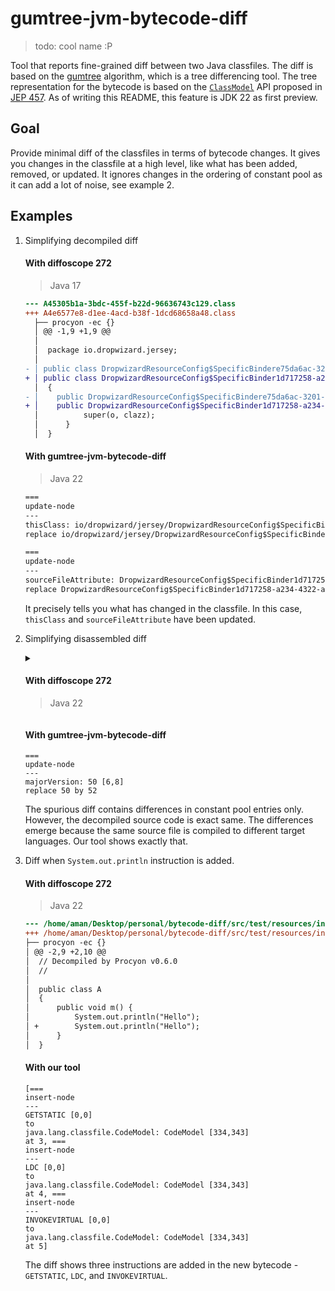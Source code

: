 # gumtree-jvm-bytecode-diff
> todo: cool name :P

Tool that reports fine-grained diff between two Java classfiles.
The diff is based on the [gumtree](https://github.com/GumTreeDiff/gumtree) 
algorithm, which is a tree differencing tool.
The tree representation for the bytecode is based on the [`ClassModel`](https://docs.oracle.com/en/java/javase/22/docs/api/java.base/java/lang/classfile/ClassModel.html)
API proposed in [JEP 457](https://openjdk.org/jeps/457).
As of writing this README, this feature is JDK 22 as first preview.

## Goal

Provide minimal diff of the classfiles in terms of bytecode changes.
It gives you changes in the classfile at a high level, like what has been added, removed, or updated.
It ignores changes in the ordering of constant pool as it can add a 
lot of noise, see example 2.

## Examples

1. Simplifying decompiled diff
    #### With diffoscope 272
    > Java 17
    
    ```diff
    --- A45305b1a-3bdc-455f-b22d-96636743c129.class
    +++ A4e6577e8-d1ee-4acd-b38f-1dcd68658a48.class
      ├── procyon -ec {}
      │ @@ -1,9 +1,9 @@
      │  
      │  package io.dropwizard.jersey;
      │  
    - │ public class DropwizardResourceConfig$SpecificBindere75da6ac-3201-4073-bd4f-75682c761862 extends DropwizardResourceConfig$SpecificBinder
    + │ public class DropwizardResourceConfig$SpecificBinder1d717258-a234-4322-aa8f-167ac4454443 extends DropwizardResourceConfig$SpecificBinder
      │  {
    - │    public DropwizardResourceConfig$SpecificBindere75da6ac-3201-4073-bd4f-75682c761862(final Object o, final Class clazz) {
    + │    public DropwizardResourceConfig$SpecificBinder1d717258-a234-4322-aa8f-167ac4454443(final Object o, final Class clazz) {
      │          super(o, clazz);
      │      }
      │  }
    ```
    
    #### With gumtree-jvm-bytecode-diff
    > Java 22
    
    ```txt
    ===
    update-node
    ---
    thisClass: io/dropwizard/jersey/DropwizardResourceConfig$SpecificBinder1d717258-a234-4322-aa8f-167ac4454443 [0,0]
    replace io/dropwizard/jersey/DropwizardResourceConfig$SpecificBinder1d717258-a234-4322-aa8f-167ac4454443 by io/dropwizard/jersey/DropwizardResourceConfig$SpecificBindere75da6ac-3201-4073-bd4f-75682c761862
    
    ===
    update-node
    ---
    sourceFileAttribute: DropwizardResourceConfig$SpecificBinder1d717258-a234-4322-aa8f-167ac4454443.java [0,0]
    replace DropwizardResourceConfig$SpecificBinder1d717258-a234-4322-aa8f-167ac4454443.java by DropwizardResourceConfig$SpecificBindere75da6ac-3201-4073-bd4f-75682c761862.java
    ```
    
    It precisely tells you what has changed in the classfile. In this case,
    `thisClass` and `sourceFileAttribute` have been updated.

2. Simplifying disassembled diff
    
    <details>
        <summary>
            <h4> With diffoscope 272</h4>
            <blockquote>Java 22</blockquote>
        </summary>
    <pre>
    --- src/test/resources/classfileVersion/ClientMain6.class
    +++ src/test/resources/classfileVersion/ClientMain8.class
    ├── javap -verbose -constants -s -l -private {}
    │ @@ -1,339 +1,332 @@
    │ -  SHA-256 checksum 4509fdd7e1698dbbe4fa37122e86b2e1ac477a2c926eccfcba15db93fb0b6e47
    │ +  SHA-256 checksum 426d165c027ad3388b00f9ef08750cfa3802ab90c20e24f9ad5a4031e77e90df
    │    Compiled from "ClientMain.java"
    │  public class com.turn.ttorrent.cli.ClientMain
    │    minor version: 0
    │ -  major version: 50
    │ +  major version: 52
    │    flags: (0x0021) ACC_PUBLIC, ACC_SUPER
    │ -  this_class: #50                         // com/turn/ttorrent/cli/ClientMain
    │ -  super_class: #85                        // java/lang/Object
    │ +  this_class: #124                        // com/turn/ttorrent/cli/ClientMain
    │ +  super_class: #2                         // java/lang/Object
    │    interfaces: 0, fields: 2, methods: 5, attributes: 2
    │  Constant pool:
    │ -    #1 = Methodref          #85.#157      // java/lang/Object."<init>":()V
    │ -    #2 = Methodref          #158.#159     // java/net/NetworkInterface.getByName:(Ljava/lang/String;)Ljava/net/NetworkInterface;
    │ -    #3 = Methodref          #158.#160     // java/net/NetworkInterface.getInetAddresses:()Ljava/util/Enumeration;
    │ -    #4 = InterfaceMethodref #161.#162     // java/util/Enumeration.hasMoreElements:()Z
    │ -    #5 = InterfaceMethodref #161.#163     // java/util/Enumeration.nextElement:()Ljava/lang/Object;
    │ -    #6 = Class              #164          // java/net/InetAddress
    │ -    #7 = Class              #165          // java/net/Inet4Address
    │ -    #8 = Methodref          #6.#166       // java/net/InetAddress.getLocalHost:()Ljava/net/InetAddress;
    │ -    #9 = Class              #167          // java/nio/channels/UnsupportedAddressTypeException
    │ -   #10 = Methodref          #9.#157       // java/nio/channels/UnsupportedAddressTypeException."<init>":()V
    │ -   #11 = String             #168          // usage: Client [options] <torrent>
    │ -   #12 = Methodref          #169.#170     // java/io/PrintStream.println:(Ljava/lang/String;)V
    │ -   #13 = Methodref          #169.#171     // java/io/PrintStream.println:()V
    │ -   #14 = String             #172          // Available options:
    │ -   #15 = String             #173          //   -h,--help                  Show this help and exit.
    │ -   #16 = String             #174          //   -o,--output DIR            Read/write data to directory DIR.
    │ -   #17 = String             #175          //   -i,--iface IFACE           Bind to interface IFACE.
    │ -   #18 = String             #176          //   -s,--seed SECONDS          Time to seed after downloading (default: infinitely).
    │ -   #19 = String             #177          //   -d,--max-download KB/SEC   Max download rate (default: unlimited).
    │ -   #20 = String             #178          //   -u,--max-upload KB/SEC     Max upload rate (default: unlimited).
    │ -   #21 = Class              #179          // org/apache/log4j/ConsoleAppender
    │ -   #22 = Class              #180          // org/apache/log4j/PatternLayout
    │ -   #23 = String             #181          // %d [%-25t] %-5p: %m%n
    │ -   #24 = Methodref          #22.#182      // org/apache/log4j/PatternLayout."<init>":(Ljava/lang/String;)V
    │ -   #25 = Methodref          #21.#183      // org/apache/log4j/ConsoleAppender."<init>":(Lorg/apache/log4j/Layout;)V
    │ -   #26 = Methodref          #184.#185     // org/apache/log4j/BasicConfigurator.configure:(Lorg/apache/log4j/Appender;)V
    │ -   #27 = Class              #186          // jargs/gnu/CmdLineParser
    │ -   #28 = Methodref          #27.#157      // jargs/gnu/CmdLineParser."<init>":()V
    │ -   #29 = String             #132          // help
    │ -   #30 = Methodref          #27.#187      // jargs/gnu/CmdLineParser.addBooleanOption:(CLjava/lang/String;)Ljargs/gnu/CmdLineParser$Option;
    │ -   #31 = String             #136          // output
    │ -   #32 = Methodref          #27.#188      // jargs/gnu/CmdLineParser.addStringOption:(CLjava/lang/String;)Ljargs/gnu/CmdLineParser$Option;
    │ -   #33 = String             #104          // iface
    │ -   #34 = String             #189          // seed
    │ -   #35 = Methodref          #27.#190      // jargs/gnu/CmdLineParser.addIntegerOption:(CLjava/lang/String;)Ljargs/gnu/CmdLineParser$Option;
    │ -   #36 = String             #191          // max-upload
    │ -   #37 = Methodref          #27.#192      // jargs/gnu/CmdLineParser.addDoubleOption:(CLjava/lang/String;)Ljargs/gnu/CmdLineParser$Option;
    │ -   #38 = String             #193          // max-download
    │ -   #39 = Methodref          #27.#194      // jargs/gnu/CmdLineParser.parse:([Ljava/lang/String;)V
    │ -   #40 = Class              #195          // jargs/gnu/CmdLineParser$OptionException
    │ -   #41 = Fieldref           #196.#197     // java/lang/System.err:Ljava/io/PrintStream;
    │ -   #42 = Methodref          #40.#198      // jargs/gnu/CmdLineParser$OptionException.getMessage:()Ljava/lang/String;
    │ -   #43 = Methodref          #50.#199      // com/turn/ttorrent/cli/ClientMain.usage:(Ljava/io/PrintStream;)V
    │ -   #44 = Methodref          #196.#200     // java/lang/System.exit:(I)V
    │ -   #45 = Fieldref           #47.#201      // java/lang/Boolean.TRUE:Ljava/lang/Boolean;
    │ -   #46 = Methodref          #27.#202      // jargs/gnu/CmdLineParser.getOptionValue:(Ljargs/gnu/CmdLineParser$Option;)Ljava/lang/Object;
    │ -   #47 = Class              #203          // java/lang/Boolean
    │ -   #48 = Methodref          #47.#204      // java/lang/Boolean.equals:(Ljava/lang/Object;)Z
    │ -   #49 = Fieldref           #196.#205     // java/lang/System.out:Ljava/io/PrintStream;
    │ -   #50 = Class              #206          // com/turn/ttorrent/cli/ClientMain
    │ -   #51 = String             #207          // /tmp
    │ -   #52 = Methodref          #27.#208      // jargs/gnu/CmdLineParser.getOptionValue:(Ljargs/gnu/CmdLineParser$Option;Ljava/lang/Object;)Ljava/lang/Object;
    │ -   #53 = Class              #209          // java/lang/String
    │ -   #54 = Methodref          #55.#210      // java/lang/Integer.valueOf:(I)Ljava/lang/Integer;
    │ -   #55 = Class              #211          // java/lang/Integer
    │ -   #56 = Methodref          #55.#212      // java/lang/Integer.intValue:()I
    │ -   #57 = Methodref          #58.#213      // java/lang/Double.valueOf:(D)Ljava/lang/Double;
    │ -   #58 = Class              #214          // java/lang/Double
    │ -   #59 = Methodref          #58.#215      // java/lang/Double.doubleValue:()D
    │ -   #60 = Methodref          #27.#216      // jargs/gnu/CmdLineParser.getRemainingArgs:()[Ljava/lang/String;
    │ -   #61 = Class              #217          // com/turn/ttorrent/client/Client
    │ -   #62 = Methodref          #50.#218      // com/turn/ttorrent/cli/ClientMain.getIPv4Address:(Ljava/lang/String;)Ljava/net/Inet4Address;
    │ -   #63 = Class              #219          // java/io/File
    │ -   #64 = Methodref          #63.#182      // java/io/File."<init>":(Ljava/lang/String;)V
    │ -   #65 = Methodref          #220.#221     // com/turn/ttorrent/client/SharedTorrent.fromFile:(Ljava/io/File;Ljava/io/File;)Lcom/turn/ttorrent/client/SharedTorrent;
    │ -   #66 = Methodref          #61.#222      // com/turn/ttorrent/client/Client."<init>":(Ljava/net/InetAddress;Lcom/turn/ttorrent/client/SharedTorrent;)V
    │ -   #67 = Methodref          #61.#223      // com/turn/ttorrent/client/Client.setMaxDownloadRate:(D)V
    │ -   #68 = Methodref          #61.#224      // com/turn/ttorrent/client/Client.setMaxUploadRate:(D)V
    │ -   #69 = Methodref          #225.#226     // java/lang/Runtime.getRuntime:()Ljava/lang/Runtime;
    │ -   #70 = Class              #227          // java/lang/Thread
    │ -   #71 = Class              #228          // com/turn/ttorrent/client/Client$ClientShutdown
    │ -   #72 = Methodref          #71.#230      // com/turn/ttorrent/client/Client$ClientShutdown."<init>":(Lcom/turn/ttorrent/client/Client;Ljava/util/Timer;)V
    │ -   #73 = Methodref          #70.#231      // java/lang/Thread."<init>":(Ljava/lang/Runnable;)V
    │ -   #74 = Methodref          #225.#232     // java/lang/Runtime.addShutdownHook:(Ljava/lang/Thread;)V
    │ -   #75 = Methodref          #61.#233      // com/turn/ttorrent/client/Client.share:(I)V
    │ -   #76 = Fieldref           #234.#235     // com/turn/ttorrent/client/Client$ClientState.ERROR:Lcom/turn/ttorrent/client/Client$ClientState;
    │ -   #77 = Methodref          #61.#236      // com/turn/ttorrent/client/Client.getState:()Lcom/turn/ttorrent/client/Client$ClientState;
    │ -   #78 = Methodref          #234.#204     // com/turn/ttorrent/client/Client$ClientState.equals:(Ljava/lang/Object;)Z
    │ -   #79 = Class              #237          // java/lang/Exception
    │ -   #80 = Fieldref           #50.#238      // com/turn/ttorrent/cli/ClientMain.logger:Lorg/slf4j/Logger;
    │ -   #81 = String             #239          // Fatal error: {}
    │ -   #82 = Methodref          #79.#198      // java/lang/Exception.getMessage:()Ljava/lang/String;
    │ -   #83 = InterfaceMethodref #240.#241     // org/slf4j/Logger.error:(Ljava/lang/String;Ljava/lang/Object;Ljava/lang/Object;)V
    │ -   #84 = Methodref          #242.#243     // org/slf4j/LoggerFactory.getLogger:(Ljava/lang/Class;)Lorg/slf4j/Logger;
    │ -   #85 = Class              #244          // java/lang/Object
    │ -   #86 = Utf8               logger
    │ -   #87 = Utf8               Lorg/slf4j/Logger;
    │ -   #88 = Utf8               DEFAULT_OUTPUT_DIRECTORY
    │ -   #89 = Utf8               Ljava/lang/String;
    │ -   #90 = Utf8               ConstantValue
    │ -   #91 = Utf8               <init>
    │ -   #92 = Utf8               ()V
    │ -   #93 = Utf8               Code
    │ -   #94 = Utf8               LineNumberTable
    │ -   #95 = Utf8               LocalVariableTable
    │ -   #96 = Utf8               this
    │ -   #97 = Utf8               Lcom/turn/ttorrent/cli/ClientMain;
    │ -   #98 = Utf8               getIPv4Address
    │ -   #99 = Utf8               (Ljava/lang/String;)Ljava/net/Inet4Address;
    │ -  #100 = Utf8               addr
    │ -  #101 = Utf8               Ljava/net/InetAddress;
    │ -  #102 = Utf8               addresses
    │ -  #103 = Utf8               Ljava/util/Enumeration;
    │ -  #104 = Utf8               iface
    │ -  #105 = Utf8               localhost
    │ -  #106 = Utf8               LocalVariableTypeTable
    │ -  #107 = Utf8               Ljava/util/Enumeration<Ljava/net/InetAddress;>;
    │ -  #108 = Utf8               StackMapTable
    │ -  #109 = Class              #245          // java/util/Enumeration
    │ -  #110 = Class              #164          // java/net/InetAddress
    │ -  #111 = Utf8               Exceptions
    │ -  #112 = Class              #246          // java/net/SocketException
    │ -  #113 = Class              #247          // java/net/UnknownHostException
    │ -  #114 = Utf8               usage
    │ -  #115 = Utf8               (Ljava/io/PrintStream;)V
    │ -  #116 = Utf8               s
    │ -  #117 = Utf8               Ljava/io/PrintStream;
    │ -  #118 = Utf8               main
    │ -  #119 = Utf8               ([Ljava/lang/String;)V
    │ -  #120 = Utf8               oe
    │ -  #121 = Utf8               OptionException
    │ -  #122 = Utf8               InnerClasses
    │ -  #123 = Utf8               Ljargs/gnu/CmdLineParser$OptionException;
    │ -  #124 = Utf8               c
    │ -  #125 = Utf8               Lcom/turn/ttorrent/client/Client;
    │ -  #126 = Utf8               e
    │ -  #127 = Utf8               Ljava/lang/Exception;
    │ -  #128 = Utf8               args
    │ -  #129 = Utf8               [Ljava/lang/String;
    │ -  #130 = Utf8               parser
    │ -  #131 = Utf8               Ljargs/gnu/CmdLineParser;
    │ -  #132 = Utf8               help
    │ -  #133 = Class              #248          // jargs/gnu/CmdLineParser$Option
    │ -  #134 = Utf8               Option
    │ -  #135 = Utf8               Ljargs/gnu/CmdLineParser$Option;
    │ -  #136 = Utf8               output
    │ -  #137 = Utf8               seedTime
    │ -  #138 = Utf8               maxUpload
    │ -  #139 = Utf8               maxDownload
    │ -  #140 = Utf8               outputValue
    │ -  #141 = Utf8               ifaceValue
    │ -  #142 = Utf8               seedTimeValue
    │ -  #143 = Utf8               I
    │ -  #144 = Utf8               maxDownloadRate
    │ -  #145 = Utf8               D
    │ -  #146 = Utf8               maxUploadRate
    │ -  #147 = Utf8               otherArgs
    │ -  #148 = Class              #129          // "[Ljava/lang/String;"
    │ -  #149 = Class              #186          // jargs/gnu/CmdLineParser
    │ -  #150 = Class              #248          // jargs/gnu/CmdLineParser$Option
    │ -  #151 = Class              #195          // jargs/gnu/CmdLineParser$OptionException
    │ -  #152 = Class              #209          // java/lang/String
    │ -  #153 = Class              #237          // java/lang/Exception
    │ -  #154 = Utf8               <clinit>
    │ -  #155 = Utf8               SourceFile
    │ -  #156 = Utf8               ClientMain.java
    │ -  #157 = NameAndType        #91:#92       // "<init>":()V
    │ -  #158 = Class              #249          // java/net/NetworkInterface
    │ -  #159 = NameAndType        #250:#251     // getByName:(Ljava/lang/String;)Ljava/net/NetworkInterface;
    │ -  #160 = NameAndType        #252:#253     // getInetAddresses:()Ljava/util/Enumeration;
    │ -  #161 = Class              #245          // java/util/Enumeration
    │ -  #162 = NameAndType        #254:#255     // hasMoreElements:()Z
    │ -  #163 = NameAndType        #256:#257     // nextElement:()Ljava/lang/Object;
    │ -  #164 = Utf8               java/net/InetAddress
    │ -  #165 = Utf8               java/net/Inet4Address
    │ -  #166 = NameAndType        #258:#259     // getLocalHost:()Ljava/net/InetAddress;
    │ -  #167 = Utf8               java/nio/channels/UnsupportedAddressTypeException
    │ -  #168 = Utf8               usage: Client [options] <torrent>
    │ -  #169 = Class              #260          // java/io/PrintStream
    │ -  #170 = NameAndType        #261:#262     // println:(Ljava/lang/String;)V
    │ -  #171 = NameAndType        #261:#92      // println:()V
    │ -  #172 = Utf8               Available options:
    │ -  #173 = Utf8                 -h,--help                  Show this help and exit.
    │ -  #174 = Utf8                 -o,--output DIR            Read/write data to directory DIR.
    │ -  #175 = Utf8                 -i,--iface IFACE           Bind to interface IFACE.
    │ -  #176 = Utf8                 -s,--seed SECONDS          Time to seed after downloading (default: infinitely).
    │ -  #177 = Utf8                 -d,--max-download KB/SEC   Max download rate (default: unlimited).
    │ -  #178 = Utf8                 -u,--max-upload KB/SEC     Max upload rate (default: unlimited).
    │ -  #179 = Utf8               org/apache/log4j/ConsoleAppender
    │ -  #180 = Utf8               org/apache/log4j/PatternLayout
    │ -  #181 = Utf8               %d [%-25t] %-5p: %m%n
    │ -  #182 = NameAndType        #91:#262      // "<init>":(Ljava/lang/String;)V
    │ -  #183 = NameAndType        #91:#263      // "<init>":(Lorg/apache/log4j/Layout;)V
    │ -  #184 = Class              #264          // org/apache/log4j/BasicConfigurator
    │ -  #185 = NameAndType        #265:#266     // configure:(Lorg/apache/log4j/Appender;)V
    │ -  #186 = Utf8               jargs/gnu/CmdLineParser
    │ -  #187 = NameAndType        #267:#268     // addBooleanOption:(CLjava/lang/String;)Ljargs/gnu/CmdLineParser$Option;
    │ -  #188 = NameAndType        #269:#268     // addStringOption:(CLjava/lang/String;)Ljargs/gnu/CmdLineParser$Option;
    │ -  #189 = Utf8               seed
    │ -  #190 = NameAndType        #270:#268     // addIntegerOption:(CLjava/lang/String;)Ljargs/gnu/CmdLineParser$Option;
    │ -  #191 = Utf8               max-upload
    │ -  #192 = NameAndType        #271:#268     // addDoubleOption:(CLjava/lang/String;)Ljargs/gnu/CmdLineParser$Option;
    │ -  #193 = Utf8               max-download
    │ -  #194 = NameAndType        #272:#119     // parse:([Ljava/lang/String;)V
    │ -  #195 = Utf8               jargs/gnu/CmdLineParser$OptionException
    │ -  #196 = Class              #273          // java/lang/System
    │ -  #197 = NameAndType        #274:#117     // err:Ljava/io/PrintStream;
    │ -  #198 = NameAndType        #275:#276     // getMessage:()Ljava/lang/String;
    │ -  #199 = NameAndType        #114:#115     // usage:(Ljava/io/PrintStream;)V
    │ -  #200 = NameAndType        #277:#278     // exit:(I)V
    │ -  #201 = NameAndType        #279:#280     // TRUE:Ljava/lang/Boolean;
    │ -  #202 = NameAndType        #281:#282     // getOptionValue:(Ljargs/gnu/CmdLineParser$Option;)Ljava/lang/Object;
    │ -  #203 = Utf8               java/lang/Boolean
    │ -  #204 = NameAndType        #283:#284     // equals:(Ljava/lang/Object;)Z
    │ -  #205 = NameAndType        #285:#117     // out:Ljava/io/PrintStream;
    │ -  #206 = Utf8               com/turn/ttorrent/cli/ClientMain
    │ -  #207 = Utf8               /tmp
    │ -  #208 = NameAndType        #281:#286     // getOptionValue:(Ljargs/gnu/CmdLineParser$Option;Ljava/lang/Object;)Ljava/lang/Object;
    │ -  #209 = Utf8               java/lang/String
    │ -  #210 = NameAndType        #287:#288     // valueOf:(I)Ljava/lang/Integer;
    │ -  #211 = Utf8               java/lang/Integer
    │ -  #212 = NameAndType        #289:#290     // intValue:()I
    │ -  #213 = NameAndType        #287:#291     // valueOf:(D)Ljava/lang/Double;
    │ -  #214 = Utf8               java/lang/Double
    │ -  #215 = NameAndType        #292:#293     // doubleValue:()D
    │ -  #216 = NameAndType        #294:#295     // getRemainingArgs:()[Ljava/lang/String;
    │ -  #217 = Utf8               com/turn/ttorrent/client/Client
    │ -  #218 = NameAndType        #98:#99       // getIPv4Address:(Ljava/lang/String;)Ljava/net/Inet4Address;
    │ -  #219 = Utf8               java/io/File
    │ -  #220 = Class              #296          // com/turn/ttorrent/client/SharedTorrent
    │ -  #221 = NameAndType        #297:#298     // fromFile:(Ljava/io/File;Ljava/io/File;)Lcom/turn/ttorrent/client/SharedTorrent;
    │ -  #222 = NameAndType        #91:#299      // "<init>":(Ljava/net/InetAddress;Lcom/turn/ttorrent/client/SharedTorrent;)V
    │ -  #223 = NameAndType        #300:#301     // setMaxDownloadRate:(D)V
    │ -  #224 = NameAndType        #302:#301     // setMaxUploadRate:(D)V
    │ -  #225 = Class              #303          // java/lang/Runtime
    │ -  #226 = NameAndType        #304:#305     // getRuntime:()Ljava/lang/Runtime;
    │ -  #227 = Utf8               java/lang/Thread
    │ -  #228 = Utf8               com/turn/ttorrent/client/Client$ClientShutdown
    │ -  #229 = Utf8               ClientShutdown
    │ -  #230 = NameAndType        #91:#306      // "<init>":(Lcom/turn/ttorrent/client/Client;Ljava/util/Timer;)V
    │ -  #231 = NameAndType        #91:#307      // "<init>":(Ljava/lang/Runnable;)V
    │ -  #232 = NameAndType        #308:#309     // addShutdownHook:(Ljava/lang/Thread;)V
    │ -  #233 = NameAndType        #310:#278     // share:(I)V
    │ -  #234 = Class              #311          // com/turn/ttorrent/client/Client$ClientState
    │ -  #235 = NameAndType        #313:#314     // ERROR:Lcom/turn/ttorrent/client/Client$ClientState;
    │ -  #236 = NameAndType        #315:#316     // getState:()Lcom/turn/ttorrent/client/Client$ClientState;
    │ -  #237 = Utf8               java/lang/Exception
    │ -  #238 = NameAndType        #86:#87       // logger:Lorg/slf4j/Logger;
    │ -  #239 = Utf8               Fatal error: {}
    │ -  #240 = Class              #317          // org/slf4j/Logger
    │ -  #241 = NameAndType        #318:#319     // error:(Ljava/lang/String;Ljava/lang/Object;Ljava/lang/Object;)V
    │ -  #242 = Class              #320          // org/slf4j/LoggerFactory
    │ -  #243 = NameAndType        #321:#322     // getLogger:(Ljava/lang/Class;)Lorg/slf4j/Logger;
    │ -  #244 = Utf8               java/lang/Object
    │ -  #245 = Utf8               java/util/Enumeration
    │ -  #246 = Utf8               java/net/SocketException
    │ -  #247 = Utf8               java/net/UnknownHostException
    │ -  #248 = Utf8               jargs/gnu/CmdLineParser$Option
    │ -  #249 = Utf8               java/net/NetworkInterface
    │ -  #250 = Utf8               getByName
    │ -  #251 = Utf8               (Ljava/lang/String;)Ljava/net/NetworkInterface;
    │ -  #252 = Utf8               getInetAddresses
    │ -  #253 = Utf8               ()Ljava/util/Enumeration;
    │ -  #254 = Utf8               hasMoreElements
    │ -  #255 = Utf8               ()Z
    │ -  #256 = Utf8               nextElement
    │ -  #257 = Utf8               ()Ljava/lang/Object;
    │ -  #258 = Utf8               getLocalHost
    │ -  #259 = Utf8               ()Ljava/net/InetAddress;
    │ -  #260 = Utf8               java/io/PrintStream
    │ -  #261 = Utf8               println
    │ -  #262 = Utf8               (Ljava/lang/String;)V
    │ -  #263 = Utf8               (Lorg/apache/log4j/Layout;)V
    │ -  #264 = Utf8               org/apache/log4j/BasicConfigurator
    │ -  #265 = Utf8               configure
    │ -  #266 = Utf8               (Lorg/apache/log4j/Appender;)V
    │ -  #267 = Utf8               addBooleanOption
    │ -  #268 = Utf8               (CLjava/lang/String;)Ljargs/gnu/CmdLineParser$Option;
    │ -  #269 = Utf8               addStringOption
    │ -  #270 = Utf8               addIntegerOption
    │ -  #271 = Utf8               addDoubleOption
    │ -  #272 = Utf8               parse
    │ -  #273 = Utf8               java/lang/System
    │ -  #274 = Utf8               err
    │ -  #275 = Utf8               getMessage
    │ -  #276 = Utf8               ()Ljava/lang/String;
    │ -  #277 = Utf8               exit
    │ -  #278 = Utf8               (I)V
    │ -  #279 = Utf8               TRUE
    │ -  #280 = Utf8               Ljava/lang/Boolean;
    │ -  #281 = Utf8               getOptionValue
    │ -  #282 = Utf8               (Ljargs/gnu/CmdLineParser$Option;)Ljava/lang/Object;
    │ -  #283 = Utf8               equals
    │ -  #284 = Utf8               (Ljava/lang/Object;)Z
    │ -  #285 = Utf8               out
    │ -  #286 = Utf8               (Ljargs/gnu/CmdLineParser$Option;Ljava/lang/Object;)Ljava/lang/Object;
    │ -  #287 = Utf8               valueOf
    │ -  #288 = Utf8               (I)Ljava/lang/Integer;
    │ -  #289 = Utf8               intValue
    │ -  #290 = Utf8               ()I
    │ -  #291 = Utf8               (D)Ljava/lang/Double;
    │ -  #292 = Utf8               doubleValue
    │ -  #293 = Utf8               ()D
    │ -  #294 = Utf8               getRemainingArgs
    │ -  #295 = Utf8               ()[Ljava/lang/String;
    │ -  #296 = Utf8               com/turn/ttorrent/client/SharedTorrent
    │ -  #297 = Utf8               fromFile
    │ -  #298 = Utf8               (Ljava/io/File;Ljava/io/File;)Lcom/turn/ttorrent/client/SharedTorrent;
    │ -  #299 = Utf8               (Ljava/net/InetAddress;Lcom/turn/ttorrent/client/SharedTorrent;)V
    │ -  #300 = Utf8               setMaxDownloadRate
    │ -  #301 = Utf8               (D)V
    │ -  #302 = Utf8               setMaxUploadRate
    │ -  #303 = Utf8               java/lang/Runtime
    │ -  #304 = Utf8               getRuntime
    │ -  #305 = Utf8               ()Ljava/lang/Runtime;
    │ -  #306 = Utf8               (Lcom/turn/ttorrent/client/Client;Ljava/util/Timer;)V
    │ -  #307 = Utf8               (Ljava/lang/Runnable;)V
    │ -  #308 = Utf8               addShutdownHook
    │ -  #309 = Utf8               (Ljava/lang/Thread;)V
    │ -  #310 = Utf8               share
    │ -  #311 = Utf8               com/turn/ttorrent/client/Client$ClientState
    │ -  #312 = Utf8               ClientState
    │ -  #313 = Utf8               ERROR
    │ -  #314 = Utf8               Lcom/turn/ttorrent/client/Client$ClientState;
    │ -  #315 = Utf8               getState
    │ -  #316 = Utf8               ()Lcom/turn/ttorrent/client/Client$ClientState;
    │ -  #317 = Utf8               org/slf4j/Logger
    │ -  #318 = Utf8               error
    │ -  #319 = Utf8               (Ljava/lang/String;Ljava/lang/Object;Ljava/lang/Object;)V
    │ -  #320 = Utf8               org/slf4j/LoggerFactory
    │ -  #321 = Utf8               getLogger
    │ -  #322 = Utf8               (Ljava/lang/Class;)Lorg/slf4j/Logger;
    │ +    #1 = Methodref          #2.#3         // java/lang/Object."<init>":()V
    │ +    #2 = Class              #4            // java/lang/Object
    │ +    #3 = NameAndType        #5:#6         // "<init>":()V
    │ +    #4 = Utf8               java/lang/Object
    │ +    #5 = Utf8               <init>
    │ +    #6 = Utf8               ()V
    │ +    #7 = Methodref          #8.#9         // java/net/NetworkInterface.getByName:(Ljava/lang/String;)Ljava/net/NetworkInterface;
    │ +    #8 = Class              #10           // java/net/NetworkInterface
    │ +    #9 = NameAndType        #11:#12       // getByName:(Ljava/lang/String;)Ljava/net/NetworkInterface;
    │ +   #10 = Utf8               java/net/NetworkInterface
    │ +   #11 = Utf8               getByName
    │ +   #12 = Utf8               (Ljava/lang/String;)Ljava/net/NetworkInterface;
    │ +   #13 = Methodref          #8.#14        // java/net/NetworkInterface.getInetAddresses:()Ljava/util/Enumeration;
    │ +   #14 = NameAndType        #15:#16       // getInetAddresses:()Ljava/util/Enumeration;
    │ +   #15 = Utf8               getInetAddresses
    │ +   #16 = Utf8               ()Ljava/util/Enumeration;
    │ +   #17 = InterfaceMethodref #18.#19       // java/util/Enumeration.hasMoreElements:()Z
    │ +   #18 = Class              #20           // java/util/Enumeration
    │ +   #19 = NameAndType        #21:#22       // hasMoreElements:()Z
    │ +   #20 = Utf8               java/util/Enumeration
    │ +   #21 = Utf8               hasMoreElements
    │ +   #22 = Utf8               ()Z
    │ +   #23 = InterfaceMethodref #18.#24       // java/util/Enumeration.nextElement:()Ljava/lang/Object;
    │ +   #24 = NameAndType        #25:#26       // nextElement:()Ljava/lang/Object;
    │ +   #25 = Utf8               nextElement
    │ +   #26 = Utf8               ()Ljava/lang/Object;
    │ +   #27 = Class              #28           // java/net/InetAddress
    │ +   #28 = Utf8               java/net/InetAddress
    │ +   #29 = Class              #30           // java/net/Inet4Address
    │ +   #30 = Utf8               java/net/Inet4Address
    │ +   #31 = Methodref          #27.#32       // java/net/InetAddress.getLocalHost:()Ljava/net/InetAddress;
    │ +   #32 = NameAndType        #33:#34       // getLocalHost:()Ljava/net/InetAddress;
    │ +   #33 = Utf8               getLocalHost
    │ +   #34 = Utf8               ()Ljava/net/InetAddress;
    │ +   #35 = Class              #36           // java/nio/channels/UnsupportedAddressTypeException
    │ +   #36 = Utf8               java/nio/channels/UnsupportedAddressTypeException
    │ +   #37 = Methodref          #35.#3        // java/nio/channels/UnsupportedAddressTypeException."<init>":()V
    │ +   #38 = String             #39           // usage: Client [options] <torrent>
    │ +   #39 = Utf8               usage: Client [options] <torrent>
    │ +   #40 = Methodref          #41.#42       // java/io/PrintStream.println:(Ljava/lang/String;)V
    │ +   #41 = Class              #43           // java/io/PrintStream
    │ +   #42 = NameAndType        #44:#45       // println:(Ljava/lang/String;)V
    │ +   #43 = Utf8               java/io/PrintStream
    │ +   #44 = Utf8               println
    │ +   #45 = Utf8               (Ljava/lang/String;)V
    │ +   #46 = Methodref          #41.#47       // java/io/PrintStream.println:()V
    │ +   #47 = NameAndType        #44:#6        // println:()V
    │ +   #48 = String             #49           // Available options:
    │ +   #49 = Utf8               Available options:
    │ +   #50 = String             #51           //   -h,--help                  Show this help and exit.
    │ +   #51 = Utf8                 -h,--help                  Show this help and exit.
    │ +   #52 = String             #53           //   -o,--output DIR            Read/write data to directory DIR.
    │ +   #53 = Utf8                 -o,--output DIR            Read/write data to directory DIR.
    │ +   #54 = String             #55           //   -i,--iface IFACE           Bind to interface IFACE.
    │ +   #55 = Utf8                 -i,--iface IFACE           Bind to interface IFACE.
    │ +   #56 = String             #57           //   -s,--seed SECONDS          Time to seed after downloading (default: infinitely).
    │ +   #57 = Utf8                 -s,--seed SECONDS          Time to seed after downloading (default: infinitely).
    │ +   #58 = String             #59           //   -d,--max-download KB/SEC   Max download rate (default: unlimited).
    │ +   #59 = Utf8                 -d,--max-download KB/SEC   Max download rate (default: unlimited).
    │ +   #60 = String             #61           //   -u,--max-upload KB/SEC     Max upload rate (default: unlimited).
    │ +   #61 = Utf8                 -u,--max-upload KB/SEC     Max upload rate (default: unlimited).
    │ +   #62 = Class              #63           // org/apache/log4j/ConsoleAppender
    │ +   #63 = Utf8               org/apache/log4j/ConsoleAppender
    │ +   #64 = Class              #65           // org/apache/log4j/PatternLayout
    │ +   #65 = Utf8               org/apache/log4j/PatternLayout
    │ +   #66 = String             #67           // %d [%-25t] %-5p: %m%n
    │ +   #67 = Utf8               %d [%-25t] %-5p: %m%n
    │ +   #68 = Methodref          #64.#69       // org/apache/log4j/PatternLayout."<init>":(Ljava/lang/String;)V
    │ +   #69 = NameAndType        #5:#45        // "<init>":(Ljava/lang/String;)V
    │ +   #70 = Methodref          #62.#71       // org/apache/log4j/ConsoleAppender."<init>":(Lorg/apache/log4j/Layout;)V
    │ +   #71 = NameAndType        #5:#72        // "<init>":(Lorg/apache/log4j/Layout;)V
    │ +   #72 = Utf8               (Lorg/apache/log4j/Layout;)V
    │ +   #73 = Methodref          #74.#75       // org/apache/log4j/BasicConfigurator.configure:(Lorg/apache/log4j/Appender;)V
    │ +   #74 = Class              #76           // org/apache/log4j/BasicConfigurator
    │ +   #75 = NameAndType        #77:#78       // configure:(Lorg/apache/log4j/Appender;)V
    │ +   #76 = Utf8               org/apache/log4j/BasicConfigurator
    │ +   #77 = Utf8               configure
    │ +   #78 = Utf8               (Lorg/apache/log4j/Appender;)V
    │ +   #79 = Class              #80           // jargs/gnu/CmdLineParser
    │ +   #80 = Utf8               jargs/gnu/CmdLineParser
    │ +   #81 = Methodref          #79.#3        // jargs/gnu/CmdLineParser."<init>":()V
    │ +   #82 = String             #83           // help
    │ +   #83 = Utf8               help
    │ +   #84 = Methodref          #79.#85       // jargs/gnu/CmdLineParser.addBooleanOption:(CLjava/lang/String;)Ljargs/gnu/CmdLineParser$Option;
    │ +   #85 = NameAndType        #86:#87       // addBooleanOption:(CLjava/lang/String;)Ljargs/gnu/CmdLineParser$Option;
    │ +   #86 = Utf8               addBooleanOption
    │ +   #87 = Utf8               (CLjava/lang/String;)Ljargs/gnu/CmdLineParser$Option;
    │ +   #88 = String             #89           // output
    │ +   #89 = Utf8               output
    │ +   #90 = Methodref          #79.#91       // jargs/gnu/CmdLineParser.addStringOption:(CLjava/lang/String;)Ljargs/gnu/CmdLineParser$Option;
    │ +   #91 = NameAndType        #92:#87       // addStringOption:(CLjava/lang/String;)Ljargs/gnu/CmdLineParser$Option;
    │ +   #92 = Utf8               addStringOption
    │ +   #93 = String             #94           // iface
    │ +   #94 = Utf8               iface
    │ +   #95 = String             #96           // seed
    │ +   #96 = Utf8               seed
    │ +   #97 = Methodref          #79.#98       // jargs/gnu/CmdLineParser.addIntegerOption:(CLjava/lang/String;)Ljargs/gnu/CmdLineParser$Option;
    │ +   #98 = NameAndType        #99:#87       // addIntegerOption:(CLjava/lang/String;)Ljargs/gnu/CmdLineParser$Option;
    │ +   #99 = Utf8               addIntegerOption
    │ +  #100 = String             #101          // max-upload
    │ +  #101 = Utf8               max-upload
    │ +  #102 = Methodref          #79.#103      // jargs/gnu/CmdLineParser.addDoubleOption:(CLjava/lang/String;)Ljargs/gnu/CmdLineParser$Option;
    │ +  #103 = NameAndType        #104:#87      // addDoubleOption:(CLjava/lang/String;)Ljargs/gnu/CmdLineParser$Option;
    │ +  #104 = Utf8               addDoubleOption
    │ +  #105 = String             #106          // max-download
    │ +  #106 = Utf8               max-download
    │ +  #107 = Methodref          #79.#108      // jargs/gnu/CmdLineParser.parse:([Ljava/lang/String;)V
    │ +  #108 = NameAndType        #109:#110     // parse:([Ljava/lang/String;)V
    │ +  #109 = Utf8               parse
    │ +  #110 = Utf8               ([Ljava/lang/String;)V
    │ +  #111 = Class              #112          // jargs/gnu/CmdLineParser$OptionException
    │ +  #112 = Utf8               jargs/gnu/CmdLineParser$OptionException
    │ +  #113 = Fieldref           #114.#115     // java/lang/System.err:Ljava/io/PrintStream;
    │ +  #114 = Class              #116          // java/lang/System
    │ +  #115 = NameAndType        #117:#118     // err:Ljava/io/PrintStream;
    │ +  #116 = Utf8               java/lang/System
    │ +  #117 = Utf8               err
    │ +  #118 = Utf8               Ljava/io/PrintStream;
    │ +  #119 = Methodref          #111.#120     // jargs/gnu/CmdLineParser$OptionException.getMessage:()Ljava/lang/String;
    │ +  #120 = NameAndType        #121:#122     // getMessage:()Ljava/lang/String;
    │ +  #121 = Utf8               getMessage
    │ +  #122 = Utf8               ()Ljava/lang/String;
    │ +  #123 = Methodref          #124.#125     // com/turn/ttorrent/cli/ClientMain.usage:(Ljava/io/PrintStream;)V
    │ +  #124 = Class              #126          // com/turn/ttorrent/cli/ClientMain
    │ +  #125 = NameAndType        #127:#128     // usage:(Ljava/io/PrintStream;)V
    │ +  #126 = Utf8               com/turn/ttorrent/cli/ClientMain
    │ +  #127 = Utf8               usage
    │ +  #128 = Utf8               (Ljava/io/PrintStream;)V
    │ +  #129 = Methodref          #114.#130     // java/lang/System.exit:(I)V
    │ +  #130 = NameAndType        #131:#132     // exit:(I)V
    │ +  #131 = Utf8               exit
    │ +  #132 = Utf8               (I)V
    │ +  #133 = Fieldref           #134.#135     // java/lang/Boolean.TRUE:Ljava/lang/Boolean;
    │ +  #134 = Class              #136          // java/lang/Boolean
    │ +  #135 = NameAndType        #137:#138     // TRUE:Ljava/lang/Boolean;
    │ +  #136 = Utf8               java/lang/Boolean
    │ +  #137 = Utf8               TRUE
    │ +  #138 = Utf8               Ljava/lang/Boolean;
    │ +  #139 = Methodref          #79.#140      // jargs/gnu/CmdLineParser.getOptionValue:(Ljargs/gnu/CmdLineParser$Option;)Ljava/lang/Object;
    │ +  #140 = NameAndType        #141:#142     // getOptionValue:(Ljargs/gnu/CmdLineParser$Option;)Ljava/lang/Object;
    │ +  #141 = Utf8               getOptionValue
    │ +  #142 = Utf8               (Ljargs/gnu/CmdLineParser$Option;)Ljava/lang/Object;
    │ +  #143 = Methodref          #134.#144     // java/lang/Boolean.equals:(Ljava/lang/Object;)Z
    │ +  #144 = NameAndType        #145:#146     // equals:(Ljava/lang/Object;)Z
    │ +  #145 = Utf8               equals
    │ +  #146 = Utf8               (Ljava/lang/Object;)Z
    │ +  #147 = Fieldref           #114.#148     // java/lang/System.out:Ljava/io/PrintStream;
    │ +  #148 = NameAndType        #149:#118     // out:Ljava/io/PrintStream;
    │ +  #149 = Utf8               out
    │ +  #150 = String             #151          // /tmp
    │ +  #151 = Utf8               /tmp
    │ +  #152 = Methodref          #79.#153      // jargs/gnu/CmdLineParser.getOptionValue:(Ljargs/gnu/CmdLineParser$Option;Ljava/lang/Object;)Ljava/lang/Object;
    │ +  #153 = NameAndType        #141:#154     // getOptionValue:(Ljargs/gnu/CmdLineParser$Option;Ljava/lang/Object;)Ljava/lang/Object;
    │ +  #154 = Utf8               (Ljargs/gnu/CmdLineParser$Option;Ljava/lang/Object;)Ljava/lang/Object;
    │ +  #155 = Class              #156          // java/lang/String
    │ +  #156 = Utf8               java/lang/String
    │ +  #157 = Methodref          #158.#159     // java/lang/Integer.valueOf:(I)Ljava/lang/Integer;
    │ +  #158 = Class              #160          // java/lang/Integer
    │ +  #159 = NameAndType        #161:#162     // valueOf:(I)Ljava/lang/Integer;
    │ +  #160 = Utf8               java/lang/Integer
    │ +  #161 = Utf8               valueOf
    │ +  #162 = Utf8               (I)Ljava/lang/Integer;
    │ +  #163 = Methodref          #158.#164     // java/lang/Integer.intValue:()I
    │ +  #164 = NameAndType        #165:#166     // intValue:()I
    │ +  #165 = Utf8               intValue
    │ +  #166 = Utf8               ()I
    │ +  #167 = Methodref          #168.#169     // java/lang/Double.valueOf:(D)Ljava/lang/Double;
    │ +  #168 = Class              #170          // java/lang/Double
    │ +  #169 = NameAndType        #161:#171     // valueOf:(D)Ljava/lang/Double;
    │ +  #170 = Utf8               java/lang/Double
    │ +  #171 = Utf8               (D)Ljava/lang/Double;
    │ +  #172 = Methodref          #168.#173     // java/lang/Double.doubleValue:()D
    │ +  #173 = NameAndType        #174:#175     // doubleValue:()D
    │ +  #174 = Utf8               doubleValue
    │ +  #175 = Utf8               ()D
    │ +  #176 = Methodref          #79.#177      // jargs/gnu/CmdLineParser.getRemainingArgs:()[Ljava/lang/String;
    │ +  #177 = NameAndType        #178:#179     // getRemainingArgs:()[Ljava/lang/String;
    │ +  #178 = Utf8               getRemainingArgs
    │ +  #179 = Utf8               ()[Ljava/lang/String;
    │ +  #180 = Class              #181          // com/turn/ttorrent/client/Client
    │ +  #181 = Utf8               com/turn/ttorrent/client/Client
    │ +  #182 = Methodref          #124.#183     // com/turn/ttorrent/cli/ClientMain.getIPv4Address:(Ljava/lang/String;)Ljava/net/Inet4Address;
    │ +  #183 = NameAndType        #184:#185     // getIPv4Address:(Ljava/lang/String;)Ljava/net/Inet4Address;
    │ +  #184 = Utf8               getIPv4Address
    │ +  #185 = Utf8               (Ljava/lang/String;)Ljava/net/Inet4Address;
    │ +  #186 = Class              #187          // java/io/File
    │ +  #187 = Utf8               java/io/File
    │ +  #188 = Methodref          #186.#69      // java/io/File."<init>":(Ljava/lang/String;)V
    │ +  #189 = Methodref          #190.#191     // com/turn/ttorrent/client/SharedTorrent.fromFile:(Ljava/io/File;Ljava/io/File;)Lcom/turn/ttorrent/client/SharedTorrent;
    │ +  #190 = Class              #192          // com/turn/ttorrent/client/SharedTorrent
    │ +  #191 = NameAndType        #193:#194     // fromFile:(Ljava/io/File;Ljava/io/File;)Lcom/turn/ttorrent/client/SharedTorrent;
    │ +  #192 = Utf8               com/turn/ttorrent/client/SharedTorrent
    │ +  #193 = Utf8               fromFile
    │ +  #194 = Utf8               (Ljava/io/File;Ljava/io/File;)Lcom/turn/ttorrent/client/SharedTorrent;
    │ +  #195 = Methodref          #180.#196     // com/turn/ttorrent/client/Client."<init>":(Ljava/net/InetAddress;Lcom/turn/ttorrent/client/SharedTorrent;)V
    │ +  #196 = NameAndType        #5:#197       // "<init>":(Ljava/net/InetAddress;Lcom/turn/ttorrent/client/SharedTorrent;)V
    │ +  #197 = Utf8               (Ljava/net/InetAddress;Lcom/turn/ttorrent/client/SharedTorrent;)V
    │ +  #198 = Methodref          #180.#199     // com/turn/ttorrent/client/Client.setMaxDownloadRate:(D)V
    │ +  #199 = NameAndType        #200:#201     // setMaxDownloadRate:(D)V
    │ +  #200 = Utf8               setMaxDownloadRate
    │ +  #201 = Utf8               (D)V
    │ +  #202 = Methodref          #180.#203     // com/turn/ttorrent/client/Client.setMaxUploadRate:(D)V
    │ +  #203 = NameAndType        #204:#201     // setMaxUploadRate:(D)V
    │ +  #204 = Utf8               setMaxUploadRate
    │ +  #205 = Methodref          #206.#207     // java/lang/Runtime.getRuntime:()Ljava/lang/Runtime;
    │ +  #206 = Class              #208          // java/lang/Runtime
    │ +  #207 = NameAndType        #209:#210     // getRuntime:()Ljava/lang/Runtime;
    │ +  #208 = Utf8               java/lang/Runtime
    │ +  #209 = Utf8               getRuntime
    │ +  #210 = Utf8               ()Ljava/lang/Runtime;
    │ +  #211 = Class              #212          // java/lang/Thread
    │ +  #212 = Utf8               java/lang/Thread
    │ +  #213 = Class              #214          // com/turn/ttorrent/client/Client$ClientShutdown
    │ +  #214 = Utf8               com/turn/ttorrent/client/Client$ClientShutdown
    │ +  #215 = Methodref          #213.#216     // com/turn/ttorrent/client/Client$ClientShutdown."<init>":(Lcom/turn/ttorrent/client/Client;Ljava/util/Timer;)V
    │ +  #216 = NameAndType        #5:#217       // "<init>":(Lcom/turn/ttorrent/client/Client;Ljava/util/Timer;)V
    │ +  #217 = Utf8               (Lcom/turn/ttorrent/client/Client;Ljava/util/Timer;)V
    │ +  #218 = Methodref          #211.#219     // java/lang/Thread."<init>":(Ljava/lang/Runnable;)V
    │ +  #219 = NameAndType        #5:#220       // "<init>":(Ljava/lang/Runnable;)V
    │ +  #220 = Utf8               (Ljava/lang/Runnable;)V
    │ +  #221 = Methodref          #206.#222     // java/lang/Runtime.addShutdownHook:(Ljava/lang/Thread;)V
    │ +  #222 = NameAndType        #223:#224     // addShutdownHook:(Ljava/lang/Thread;)V
    │ +  #223 = Utf8               addShutdownHook
    │ +  #224 = Utf8               (Ljava/lang/Thread;)V
    │ +  #225 = Methodref          #180.#226     // com/turn/ttorrent/client/Client.share:(I)V
    │ +  #226 = NameAndType        #227:#132     // share:(I)V
    │ +  #227 = Utf8               share
    │ +  #228 = Fieldref           #229.#230     // com/turn/ttorrent/client/Client$ClientState.ERROR:Lcom/turn/ttorrent/client/Client$ClientState;
    │ +  #229 = Class              #231          // com/turn/ttorrent/client/Client$ClientState
    │ +  #230 = NameAndType        #232:#233     // ERROR:Lcom/turn/ttorrent/client/Client$ClientState;
    │ +  #231 = Utf8               com/turn/ttorrent/client/Client$ClientState
    │ +  #232 = Utf8               ERROR
    │ +  #233 = Utf8               Lcom/turn/ttorrent/client/Client$ClientState;
    │ +  #234 = Methodref          #180.#235     // com/turn/ttorrent/client/Client.getState:()Lcom/turn/ttorrent/client/Client$ClientState;
    │ +  #235 = NameAndType        #236:#237     // getState:()Lcom/turn/ttorrent/client/Client$ClientState;
    │ +  #236 = Utf8               getState
    │ +  #237 = Utf8               ()Lcom/turn/ttorrent/client/Client$ClientState;
    │ +  #238 = Methodref          #229.#144     // com/turn/ttorrent/client/Client$ClientState.equals:(Ljava/lang/Object;)Z
    │ +  #239 = Class              #240          // java/lang/Exception
    │ +  #240 = Utf8               java/lang/Exception
    │ +  #241 = Fieldref           #124.#242     // com/turn/ttorrent/cli/ClientMain.logger:Lorg/slf4j/Logger;
    │ +  #242 = NameAndType        #243:#244     // logger:Lorg/slf4j/Logger;
    │ +  #243 = Utf8               logger
    │ +  #244 = Utf8               Lorg/slf4j/Logger;
    │ +  #245 = String             #246          // Fatal error: {}
    │ +  #246 = Utf8               Fatal error: {}
    │ +  #247 = Methodref          #239.#120     // java/lang/Exception.getMessage:()Ljava/lang/String;
    │ +  #248 = InterfaceMethodref #249.#250     // org/slf4j/Logger.error:(Ljava/lang/String;Ljava/lang/Object;Ljava/lang/Object;)V
    │ +  #249 = Class              #251          // org/slf4j/Logger
    │ +  #250 = NameAndType        #252:#253     // error:(Ljava/lang/String;Ljava/lang/Object;Ljava/lang/Object;)V
    │ +  #251 = Utf8               org/slf4j/Logger
    │ +  #252 = Utf8               error
    │ +  #253 = Utf8               (Ljava/lang/String;Ljava/lang/Object;Ljava/lang/Object;)V
    │ +  #254 = Methodref          #255.#256     // org/slf4j/LoggerFactory.getLogger:(Ljava/lang/Class;)Lorg/slf4j/Logger;
    │ +  #255 = Class              #257          // org/slf4j/LoggerFactory
    │ +  #256 = NameAndType        #258:#259     // getLogger:(Ljava/lang/Class;)Lorg/slf4j/Logger;
    │ +  #257 = Utf8               org/slf4j/LoggerFactory
    │ +  #258 = Utf8               getLogger
    │ +  #259 = Utf8               (Ljava/lang/Class;)Lorg/slf4j/Logger;
    │ +  #260 = Utf8               DEFAULT_OUTPUT_DIRECTORY
    │ +  #261 = Utf8               Ljava/lang/String;
    │ +  #262 = Utf8               ConstantValue
    │ +  #263 = Utf8               Code
    │ +  #264 = Utf8               LineNumberTable
    │ +  #265 = Utf8               LocalVariableTable
    │ +  #266 = Utf8               this
    │ +  #267 = Utf8               Lcom/turn/ttorrent/cli/ClientMain;
    │ +  #268 = Utf8               addr
    │ +  #269 = Utf8               Ljava/net/InetAddress;
    │ +  #270 = Utf8               addresses
    │ +  #271 = Utf8               Ljava/util/Enumeration;
    │ +  #272 = Utf8               localhost
    │ +  #273 = Utf8               LocalVariableTypeTable
    │ +  #274 = Utf8               Ljava/util/Enumeration<Ljava/net/InetAddress;>;
    │ +  #275 = Utf8               StackMapTable
    │ +  #276 = Utf8               Exceptions
    │ +  #277 = Class              #278          // java/net/SocketException
    │ +  #278 = Utf8               java/net/SocketException
    │ +  #279 = Class              #280          // java/net/UnknownHostException
    │ +  #280 = Utf8               java/net/UnknownHostException
    │ +  #281 = Utf8               s
    │ +  #282 = Utf8               main
    │ +  #283 = Utf8               oe
    │ +  #284 = Utf8               Ljargs/gnu/CmdLineParser$OptionException;
    │ +  #285 = Utf8               c
    │ +  #286 = Utf8               Lcom/turn/ttorrent/client/Client;
    │ +  #287 = Utf8               e
    │ +  #288 = Utf8               Ljava/lang/Exception;
    │ +  #289 = Utf8               args
    │ +  #290 = Utf8               [Ljava/lang/String;
    │ +  #291 = Utf8               parser
    │ +  #292 = Utf8               Ljargs/gnu/CmdLineParser;
    │ +  #293 = Utf8               Ljargs/gnu/CmdLineParser$Option;
    │ +  #294 = Utf8               seedTime
    │ +  #295 = Utf8               maxUpload
    │ +  #296 = Utf8               maxDownload
    │ +  #297 = Utf8               outputValue
    │ +  #298 = Utf8               ifaceValue
    │ +  #299 = Utf8               seedTimeValue
    │ +  #300 = Utf8               I
    │ +  #301 = Utf8               maxDownloadRate
    │ +  #302 = Utf8               D
    │ +  #303 = Utf8               maxUploadRate
    │ +  #304 = Utf8               otherArgs
    │ +  #305 = Class              #290          // "[Ljava/lang/String;"
    │ +  #306 = Class              #307          // jargs/gnu/CmdLineParser$Option
    │ +  #307 = Utf8               jargs/gnu/CmdLineParser$Option
    │ +  #308 = Utf8               <clinit>
    │ +  #309 = Utf8               SourceFile
    │ +  #310 = Utf8               ClientMain.java
    │ +  #311 = Utf8               InnerClasses
    │ +  #312 = Utf8               Option
    │ +  #313 = Utf8               OptionException
    │ +  #314 = Utf8               ClientShutdown
    │ +  #315 = Utf8               ClientState
    │  {
    │    private static final org.slf4j.Logger logger;
    │      descriptor: Lorg/slf4j/Logger;
    │      flags: (0x001a) ACC_PRIVATE, ACC_STATIC, ACC_FINAL
    │  
    │    private static final java.lang.String DEFAULT_OUTPUT_DIRECTORY = "/tmp";
    │      descriptor: Ljava/lang/String;
    │ @@ -358,42 +351,42 @@
    │      descriptor: (Ljava/lang/String;)Ljava/net/Inet4Address;
    │      flags: (0x000a) ACC_PRIVATE, ACC_STATIC
    │      Code:
    │        stack=2, locals=3, args_size=1
    │           0: aload_0
    │           1: ifnull        46
    │           4: aload_0
    │ -         5: invokestatic  #2                  // Method java/net/NetworkInterface.getByName:(Ljava/lang/String;)Ljava/net/NetworkInterface;
    │ -         8: invokevirtual #3                  // Method java/net/NetworkInterface.getInetAddresses:()Ljava/util/Enumeration;
    │ +         5: invokestatic  #7                  // Method java/net/NetworkInterface.getByName:(Ljava/lang/String;)Ljava/net/NetworkInterface;
    │ +         8: invokevirtual #13                 // Method java/net/NetworkInterface.getInetAddresses:()Ljava/util/Enumeration;
    │          11: astore_1
    │          12: aload_1
    │ -        13: invokeinterface #4,  1            // InterfaceMethod java/util/Enumeration.hasMoreElements:()Z
    │ +        13: invokeinterface #17,  1           // InterfaceMethod java/util/Enumeration.hasMoreElements:()Z
    │          18: ifeq          46
    │          21: aload_1
    │ -        22: invokeinterface #5,  1            // InterfaceMethod java/util/Enumeration.nextElement:()Ljava/lang/Object;
    │ -        27: checkcast     #6                  // class java/net/InetAddress
    │ +        22: invokeinterface #23,  1           // InterfaceMethod java/util/Enumeration.nextElement:()Ljava/lang/Object;
    │ +        27: checkcast     #27                 // class java/net/InetAddress
    │          30: astore_2
    │          31: aload_2
    │ -        32: instanceof    #7                  // class java/net/Inet4Address
    │ +        32: instanceof    #29                 // class java/net/Inet4Address
    │          35: ifeq          43
    │          38: aload_2
    │ -        39: checkcast     #7                  // class java/net/Inet4Address
    │ +        39: checkcast     #29                 // class java/net/Inet4Address
    │          42: areturn
    │          43: goto          12
    │ -        46: invokestatic  #8                  // Method java/net/InetAddress.getLocalHost:()Ljava/net/InetAddress;
    │ +        46: invokestatic  #31                 // Method java/net/InetAddress.getLocalHost:()Ljava/net/InetAddress;
    │          49: astore_1
    │          50: aload_1
    │ -        51: instanceof    #7                  // class java/net/Inet4Address
    │ +        51: instanceof    #29                 // class java/net/Inet4Address
    │          54: ifeq          62
    │          57: aload_1
    │ -        58: checkcast     #7                  // class java/net/Inet4Address
    │ +        58: checkcast     #29                 // class java/net/Inet4Address
    │          61: areturn
    │ -        62: new           #9                  // class java/nio/channels/UnsupportedAddressTypeException
    │ +        62: new           #35                 // class java/nio/channels/UnsupportedAddressTypeException
    │          65: dup
    │ -        66: invokespecial #10                 // Method java/nio/channels/UnsupportedAddressTypeException."<init>":()V
    │ +        66: invokespecial #37                 // Method java/nio/channels/UnsupportedAddressTypeException."<init>":()V
    │          69: athrow
    │        LineNumberTable:
    │          line 74: 0
    │          line 75: 4
    │          line 76: 5
    │          line 77: 12
    │          line 78: 21
    │ @@ -428,41 +421,41 @@
    │  
    │    private static void usage(java.io.PrintStream);
    │      descriptor: (Ljava/io/PrintStream;)V
    │      flags: (0x000a) ACC_PRIVATE, ACC_STATIC
    │      Code:
    │        stack=2, locals=1, args_size=1
    │           0: aload_0
    │ -         1: ldc           #11                 // String usage: Client [options] <torrent>
    │ -         3: invokevirtual #12                 // Method java/io/PrintStream.println:(Ljava/lang/String;)V
    │ +         1: ldc           #38                 // String usage: Client [options] <torrent>
    │ +         3: invokevirtual #40                 // Method java/io/PrintStream.println:(Ljava/lang/String;)V
    │           6: aload_0
    │ -         7: invokevirtual #13                 // Method java/io/PrintStream.println:()V
    │ +         7: invokevirtual #46                 // Method java/io/PrintStream.println:()V
    │          10: aload_0
    │ -        11: ldc           #14                 // String Available options:
    │ -        13: invokevirtual #12                 // Method java/io/PrintStream.println:(Ljava/lang/String;)V
    │ +        11: ldc           #48                 // String Available options:
    │ +        13: invokevirtual #40                 // Method java/io/PrintStream.println:(Ljava/lang/String;)V
    │          16: aload_0
    │ -        17: ldc           #15                 // String   -h,--help                  Show this help and exit.
    │ -        19: invokevirtual #12                 // Method java/io/PrintStream.println:(Ljava/lang/String;)V
    │ +        17: ldc           #50                 // String   -h,--help                  Show this help and exit.
    │ +        19: invokevirtual #40                 // Method java/io/PrintStream.println:(Ljava/lang/String;)V
    │          22: aload_0
    │ -        23: ldc           #16                 // String   -o,--output DIR            Read/write data to directory DIR.
    │ -        25: invokevirtual #12                 // Method java/io/PrintStream.println:(Ljava/lang/String;)V
    │ +        23: ldc           #52                 // String   -o,--output DIR            Read/write data to directory DIR.
    │ +        25: invokevirtual #40                 // Method java/io/PrintStream.println:(Ljava/lang/String;)V
    │          28: aload_0
    │ -        29: ldc           #17                 // String   -i,--iface IFACE           Bind to interface IFACE.
    │ -        31: invokevirtual #12                 // Method java/io/PrintStream.println:(Ljava/lang/String;)V
    │ +        29: ldc           #54                 // String   -i,--iface IFACE           Bind to interface IFACE.
    │ +        31: invokevirtual #40                 // Method java/io/PrintStream.println:(Ljava/lang/String;)V
    │          34: aload_0
    │ -        35: ldc           #18                 // String   -s,--seed SECONDS          Time to seed after downloading (default: infinitely).
    │ -        37: invokevirtual #12                 // Method java/io/PrintStream.println:(Ljava/lang/String;)V
    │ +        35: ldc           #56                 // String   -s,--seed SECONDS          Time to seed after downloading (default: infinitely).
    │ +        37: invokevirtual #40                 // Method java/io/PrintStream.println:(Ljava/lang/String;)V
    │          40: aload_0
    │ -        41: ldc           #19                 // String   -d,--max-download KB/SEC   Max download rate (default: unlimited).
    │ -        43: invokevirtual #12                 // Method java/io/PrintStream.println:(Ljava/lang/String;)V
    │ +        41: ldc           #58                 // String   -d,--max-download KB/SEC   Max download rate (default: unlimited).
    │ +        43: invokevirtual #40                 // Method java/io/PrintStream.println:(Ljava/lang/String;)V
    │          46: aload_0
    │ -        47: ldc           #20                 // String   -u,--max-upload KB/SEC     Max upload rate (default: unlimited).
    │ -        49: invokevirtual #12                 // Method java/io/PrintStream.println:(Ljava/lang/String;)V
    │ +        47: ldc           #60                 // String   -u,--max-upload KB/SEC     Max upload rate (default: unlimited).
    │ +        49: invokevirtual #40                 // Method java/io/PrintStream.println:(Ljava/lang/String;)V
    │          52: aload_0
    │ -        53: invokevirtual #13                 // Method java/io/PrintStream.println:()V
    │ +        53: invokevirtual #46                 // Method java/io/PrintStream.println:()V
    │          56: return
    │        LineNumberTable:
    │          line 97: 0
    │          line 98: 6
    │          line 99: 10
    │          line 100: 16
    │          line 101: 22
    │ @@ -477,179 +470,179 @@
    │              0      57     0     s   Ljava/io/PrintStream;
    │  
    │    public static void main(java.lang.String[]);
    │      descriptor: ([Ljava/lang/String;)V
    │      flags: (0x0009) ACC_PUBLIC, ACC_STATIC
    │      Code:
    │        stack=7, locals=17, args_size=1
    │ -         0: new           #21                 // class org/apache/log4j/ConsoleAppender
    │ +         0: new           #62                 // class org/apache/log4j/ConsoleAppender
    │           3: dup
    │ -         4: new           #22                 // class org/apache/log4j/PatternLayout
    │ +         4: new           #64                 // class org/apache/log4j/PatternLayout
    │           7: dup
    │ -         8: ldc           #23                 // String %d [%-25t] %-5p: %m%n
    │ -        10: invokespecial #24                 // Method org/apache/log4j/PatternLayout."<init>":(Ljava/lang/String;)V
    │ -        13: invokespecial #25                 // Method org/apache/log4j/ConsoleAppender."<init>":(Lorg/apache/log4j/Layout;)V
    │ -        16: invokestatic  #26                 // Method org/apache/log4j/BasicConfigurator.configure:(Lorg/apache/log4j/Appender;)V
    │ -        19: new           #27                 // class jargs/gnu/CmdLineParser
    │ +         8: ldc           #66                 // String %d [%-25t] %-5p: %m%n
    │ +        10: invokespecial #68                 // Method org/apache/log4j/PatternLayout."<init>":(Ljava/lang/String;)V
    │ +        13: invokespecial #70                 // Method org/apache/log4j/ConsoleAppender."<init>":(Lorg/apache/log4j/Layout;)V
    │ +        16: invokestatic  #73                 // Method org/apache/log4j/BasicConfigurator.configure:(Lorg/apache/log4j/Appender;)V
    │ +        19: new           #79                 // class jargs/gnu/CmdLineParser
    │          22: dup
    │ -        23: invokespecial #28                 // Method jargs/gnu/CmdLineParser."<init>":()V
    │ +        23: invokespecial #81                 // Method jargs/gnu/CmdLineParser."<init>":()V
    │          26: astore_1
    │          27: aload_1
    │          28: bipush        104
    │ -        30: ldc           #29                 // String help
    │ -        32: invokevirtual #30                 // Method jargs/gnu/CmdLineParser.addBooleanOption:(CLjava/lang/String;)Ljargs/gnu/CmdLineParser$Option;
    │ +        30: ldc           #82                 // String help
    │ +        32: invokevirtual #84                 // Method jargs/gnu/CmdLineParser.addBooleanOption:(CLjava/lang/String;)Ljargs/gnu/CmdLineParser$Option;
    │          35: astore_2
    │          36: aload_1
    │          37: bipush        111
    │ -        39: ldc           #31                 // String output
    │ -        41: invokevirtual #32                 // Method jargs/gnu/CmdLineParser.addStringOption:(CLjava/lang/String;)Ljargs/gnu/CmdLineParser$Option;
    │ +        39: ldc           #88                 // String output
    │ +        41: invokevirtual #90                 // Method jargs/gnu/CmdLineParser.addStringOption:(CLjava/lang/String;)Ljargs/gnu/CmdLineParser$Option;
    │          44: astore_3
    │          45: aload_1
    │          46: bipush        105
    │ -        48: ldc           #33                 // String iface
    │ -        50: invokevirtual #32                 // Method jargs/gnu/CmdLineParser.addStringOption:(CLjava/lang/String;)Ljargs/gnu/CmdLineParser$Option;
    │ +        48: ldc           #93                 // String iface
    │ +        50: invokevirtual #90                 // Method jargs/gnu/CmdLineParser.addStringOption:(CLjava/lang/String;)Ljargs/gnu/CmdLineParser$Option;
    │          53: astore        4
    │          55: aload_1
    │          56: bipush        115
    │ -        58: ldc           #34                 // String seed
    │ -        60: invokevirtual #35                 // Method jargs/gnu/CmdLineParser.addIntegerOption:(CLjava/lang/String;)Ljargs/gnu/CmdLineParser$Option;
    │ +        58: ldc           #95                 // String seed
    │ +        60: invokevirtual #97                 // Method jargs/gnu/CmdLineParser.addIntegerOption:(CLjava/lang/String;)Ljargs/gnu/CmdLineParser$Option;
    │          63: astore        5
    │          65: aload_1
    │          66: bipush        117
    │ -        68: ldc           #36                 // String max-upload
    │ -        70: invokevirtual #37                 // Method jargs/gnu/CmdLineParser.addDoubleOption:(CLjava/lang/String;)Ljargs/gnu/CmdLineParser$Option;
    │ +        68: ldc           #100                // String max-upload
    │ +        70: invokevirtual #102                // Method jargs/gnu/CmdLineParser.addDoubleOption:(CLjava/lang/String;)Ljargs/gnu/CmdLineParser$Option;
    │          73: astore        6
    │          75: aload_1
    │          76: bipush        100
    │ -        78: ldc           #38                 // String max-download
    │ -        80: invokevirtual #37                 // Method jargs/gnu/CmdLineParser.addDoubleOption:(CLjava/lang/String;)Ljargs/gnu/CmdLineParser$Option;
    │ +        78: ldc           #105                // String max-download
    │ +        80: invokevirtual #102                // Method jargs/gnu/CmdLineParser.addDoubleOption:(CLjava/lang/String;)Ljargs/gnu/CmdLineParser$Option;
    │          83: astore        7
    │          85: aload_1
    │          86: aload_0
    │ -        87: invokevirtual #39                 // Method jargs/gnu/CmdLineParser.parse:([Ljava/lang/String;)V
    │ +        87: invokevirtual #107                // Method jargs/gnu/CmdLineParser.parse:([Ljava/lang/String;)V
    │          90: goto          116
    │          93: astore        8
    │ -        95: getstatic     #41                 // Field java/lang/System.err:Ljava/io/PrintStream;
    │ +        95: getstatic     #113                // Field java/lang/System.err:Ljava/io/PrintStream;
    │          98: aload         8
    │ -       100: invokevirtual #42                 // Method jargs/gnu/CmdLineParser$OptionException.getMessage:()Ljava/lang/String;
    │ -       103: invokevirtual #12                 // Method java/io/PrintStream.println:(Ljava/lang/String;)V
    │ -       106: getstatic     #41                 // Field java/lang/System.err:Ljava/io/PrintStream;
    │ -       109: invokestatic  #43                 // Method usage:(Ljava/io/PrintStream;)V
    │ +       100: invokevirtual #119                // Method jargs/gnu/CmdLineParser$OptionException.getMessage:()Ljava/lang/String;
    │ +       103: invokevirtual #40                 // Method java/io/PrintStream.println:(Ljava/lang/String;)V
    │ +       106: getstatic     #113                // Field java/lang/System.err:Ljava/io/PrintStream;
    │ +       109: invokestatic  #123                // Method usage:(Ljava/io/PrintStream;)V
    │         112: iconst_1
    │ -       113: invokestatic  #44                 // Method java/lang/System.exit:(I)V
    │ -       116: getstatic     #45                 // Field java/lang/Boolean.TRUE:Ljava/lang/Boolean;
    │ +       113: invokestatic  #129                // Method java/lang/System.exit:(I)V
    │ +       116: getstatic     #133                // Field java/lang/Boolean.TRUE:Ljava/lang/Boolean;
    │         119: aload_1
    │         120: aload_2
    │ -       121: invokevirtual #46                 // Method jargs/gnu/CmdLineParser.getOptionValue:(Ljargs/gnu/CmdLineParser$Option;)Ljava/lang/Object;
    │ -       124: checkcast     #47                 // class java/lang/Boolean
    │ -       127: invokevirtual #48                 // Method java/lang/Boolean.equals:(Ljava/lang/Object;)Z
    │ +       121: invokevirtual #139                // Method jargs/gnu/CmdLineParser.getOptionValue:(Ljargs/gnu/CmdLineParser$Option;)Ljava/lang/Object;
    │ +       124: checkcast     #134                // class java/lang/Boolean
    │ +       127: invokevirtual #143                // Method java/lang/Boolean.equals:(Ljava/lang/Object;)Z
    │         130: ifeq          143
    │ -       133: getstatic     #49                 // Field java/lang/System.out:Ljava/io/PrintStream;
    │ -       136: invokestatic  #43                 // Method usage:(Ljava/io/PrintStream;)V
    │ +       133: getstatic     #147                // Field java/lang/System.out:Ljava/io/PrintStream;
    │ +       136: invokestatic  #123                // Method usage:(Ljava/io/PrintStream;)V
    │         139: iconst_0
    │ -       140: invokestatic  #44                 // Method java/lang/System.exit:(I)V
    │ +       140: invokestatic  #129                // Method java/lang/System.exit:(I)V
    │         143: aload_1
    │         144: aload_3
    │ -       145: ldc           #51                 // String /tmp
    │ -       147: invokevirtual #52                 // Method jargs/gnu/CmdLineParser.getOptionValue:(Ljargs/gnu/CmdLineParser$Option;Ljava/lang/Object;)Ljava/lang/Object;
    │ -       150: checkcast     #53                 // class java/lang/String
    │ +       145: ldc           #150                // String /tmp
    │ +       147: invokevirtual #152                // Method jargs/gnu/CmdLineParser.getOptionValue:(Ljargs/gnu/CmdLineParser$Option;Ljava/lang/Object;)Ljava/lang/Object;
    │ +       150: checkcast     #155                // class java/lang/String
    │         153: astore        8
    │         155: aload_1
    │         156: aload         4
    │ -       158: invokevirtual #46                 // Method jargs/gnu/CmdLineParser.getOptionValue:(Ljargs/gnu/CmdLineParser$Option;)Ljava/lang/Object;
    │ -       161: checkcast     #53                 // class java/lang/String
    │ +       158: invokevirtual #139                // Method jargs/gnu/CmdLineParser.getOptionValue:(Ljargs/gnu/CmdLineParser$Option;)Ljava/lang/Object;
    │ +       161: checkcast     #155                // class java/lang/String
    │         164: astore        9
    │         166: aload_1
    │         167: aload         5
    │         169: iconst_m1
    │ -       170: invokestatic  #54                 // Method java/lang/Integer.valueOf:(I)Ljava/lang/Integer;
    │ -       173: invokevirtual #52                 // Method jargs/gnu/CmdLineParser.getOptionValue:(Ljargs/gnu/CmdLineParser$Option;Ljava/lang/Object;)Ljava/lang/Object;
    │ -       176: checkcast     #55                 // class java/lang/Integer
    │ -       179: invokevirtual #56                 // Method java/lang/Integer.intValue:()I
    │ +       170: invokestatic  #157                // Method java/lang/Integer.valueOf:(I)Ljava/lang/Integer;
    │ +       173: invokevirtual #152                // Method jargs/gnu/CmdLineParser.getOptionValue:(Ljargs/gnu/CmdLineParser$Option;Ljava/lang/Object;)Ljava/lang/Object;
    │ +       176: checkcast     #158                // class java/lang/Integer
    │ +       179: invokevirtual #163                // Method java/lang/Integer.intValue:()I
    │         182: istore        10
    │         184: aload_1
    │         185: aload         7
    │         187: dconst_0
    │ -       188: invokestatic  #57                 // Method java/lang/Double.valueOf:(D)Ljava/lang/Double;
    │ -       191: invokevirtual #52                 // Method jargs/gnu/CmdLineParser.getOptionValue:(Ljargs/gnu/CmdLineParser$Option;Ljava/lang/Object;)Ljava/lang/Object;
    │ -       194: checkcast     #58                 // class java/lang/Double
    │ -       197: invokevirtual #59                 // Method java/lang/Double.doubleValue:()D
    │ +       188: invokestatic  #167                // Method java/lang/Double.valueOf:(D)Ljava/lang/Double;
    │ +       191: invokevirtual #152                // Method jargs/gnu/CmdLineParser.getOptionValue:(Ljargs/gnu/CmdLineParser$Option;Ljava/lang/Object;)Ljava/lang/Object;
    │ +       194: checkcast     #168                // class java/lang/Double
    │ +       197: invokevirtual #172                // Method java/lang/Double.doubleValue:()D
    │         200: dstore        11
    │         202: aload_1
    │         203: aload         6
    │         205: dconst_0
    │ -       206: invokestatic  #57                 // Method java/lang/Double.valueOf:(D)Ljava/lang/Double;
    │ -       209: invokevirtual #52                 // Method jargs/gnu/CmdLineParser.getOptionValue:(Ljargs/gnu/CmdLineParser$Option;Ljava/lang/Object;)Ljava/lang/Object;
    │ -       212: checkcast     #58                 // class java/lang/Double
    │ -       215: invokevirtual #59                 // Method java/lang/Double.doubleValue:()D
    │ +       206: invokestatic  #167                // Method java/lang/Double.valueOf:(D)Ljava/lang/Double;
    │ +       209: invokevirtual #152                // Method jargs/gnu/CmdLineParser.getOptionValue:(Ljargs/gnu/CmdLineParser$Option;Ljava/lang/Object;)Ljava/lang/Object;
    │ +       212: checkcast     #168                // class java/lang/Double
    │ +       215: invokevirtual #172                // Method java/lang/Double.doubleValue:()D
    │         218: dstore        13
    │         220: aload_1
    │ -       221: invokevirtual #60                 // Method jargs/gnu/CmdLineParser.getRemainingArgs:()[Ljava/lang/String;
    │ +       221: invokevirtual #176                // Method jargs/gnu/CmdLineParser.getRemainingArgs:()[Ljava/lang/String;
    │         224: astore        15
    │         226: aload         15
    │         228: arraylength
    │         229: iconst_1
    │         230: if_icmpeq     243
    │ -       233: getstatic     #41                 // Field java/lang/System.err:Ljava/io/PrintStream;
    │ -       236: invokestatic  #43                 // Method usage:(Ljava/io/PrintStream;)V
    │ +       233: getstatic     #113                // Field java/lang/System.err:Ljava/io/PrintStream;
    │ +       236: invokestatic  #123                // Method usage:(Ljava/io/PrintStream;)V
    │         239: iconst_1
    │ -       240: invokestatic  #44                 // Method java/lang/System.exit:(I)V
    │ -       243: new           #61                 // class com/turn/ttorrent/client/Client
    │ +       240: invokestatic  #129                // Method java/lang/System.exit:(I)V
    │ +       243: new           #180                // class com/turn/ttorrent/client/Client
    │         246: dup
    │         247: aload         9
    │ -       249: invokestatic  #62                 // Method getIPv4Address:(Ljava/lang/String;)Ljava/net/Inet4Address;
    │ -       252: new           #63                 // class java/io/File
    │ +       249: invokestatic  #182                // Method getIPv4Address:(Ljava/lang/String;)Ljava/net/Inet4Address;
    │ +       252: new           #186                // class java/io/File
    │         255: dup
    │         256: aload         15
    │         258: iconst_0
    │         259: aaload
    │ -       260: invokespecial #64                 // Method java/io/File."<init>":(Ljava/lang/String;)V
    │ -       263: new           #63                 // class java/io/File
    │ +       260: invokespecial #188                // Method java/io/File."<init>":(Ljava/lang/String;)V
    │ +       263: new           #186                // class java/io/File
    │         266: dup
    │         267: aload         8
    │ -       269: invokespecial #64                 // Method java/io/File."<init>":(Ljava/lang/String;)V
    │ -       272: invokestatic  #65                 // Method com/turn/ttorrent/client/SharedTorrent.fromFile:(Ljava/io/File;Ljava/io/File;)Lcom/turn/ttorrent/client/SharedTorrent;
    │ -       275: invokespecial #66                 // Method com/turn/ttorrent/client/Client."<init>":(Ljava/net/InetAddress;Lcom/turn/ttorrent/client/SharedTorrent;)V
    │ +       269: invokespecial #188                // Method java/io/File."<init>":(Ljava/lang/String;)V
    │ +       272: invokestatic  #189                // Method com/turn/ttorrent/client/SharedTorrent.fromFile:(Ljava/io/File;Ljava/io/File;)Lcom/turn/ttorrent/client/SharedTorrent;
    │ +       275: invokespecial #195                // Method com/turn/ttorrent/client/Client."<init>":(Ljava/net/InetAddress;Lcom/turn/ttorrent/client/SharedTorrent;)V
    │         278: astore        16
    │         280: aload         16
    │         282: dload         11
    │ -       284: invokevirtual #67                 // Method com/turn/ttorrent/client/Client.setMaxDownloadRate:(D)V
    │ +       284: invokevirtual #198                // Method com/turn/ttorrent/client/Client.setMaxDownloadRate:(D)V
    │         287: aload         16
    │         289: dload         13
    │ -       291: invokevirtual #68                 // Method com/turn/ttorrent/client/Client.setMaxUploadRate:(D)V
    │ -       294: invokestatic  #69                 // Method java/lang/Runtime.getRuntime:()Ljava/lang/Runtime;
    │ -       297: new           #70                 // class java/lang/Thread
    │ +       291: invokevirtual #202                // Method com/turn/ttorrent/client/Client.setMaxUploadRate:(D)V
    │ +       294: invokestatic  #205                // Method java/lang/Runtime.getRuntime:()Ljava/lang/Runtime;
    │ +       297: new           #211                // class java/lang/Thread
    │         300: dup
    │ -       301: new           #71                 // class com/turn/ttorrent/client/Client$ClientShutdown
    │ +       301: new           #213                // class com/turn/ttorrent/client/Client$ClientShutdown
    │         304: dup
    │         305: aload         16
    │         307: aconst_null
    │ -       308: invokespecial #72                 // Method com/turn/ttorrent/client/Client$ClientShutdown."<init>":(Lcom/turn/ttorrent/client/Client;Ljava/util/Timer;)V
    │ -       311: invokespecial #73                 // Method java/lang/Thread."<init>":(Ljava/lang/Runnable;)V
    │ -       314: invokevirtual #74                 // Method java/lang/Runtime.addShutdownHook:(Ljava/lang/Thread;)V
    │ +       308: invokespecial #215                // Method com/turn/ttorrent/client/Client$ClientShutdown."<init>":(Lcom/turn/ttorrent/client/Client;Ljava/util/Timer;)V
    │ +       311: invokespecial #218                // Method java/lang/Thread."<init>":(Ljava/lang/Runnable;)V
    │ +       314: invokevirtual #221                // Method java/lang/Runtime.addShutdownHook:(Ljava/lang/Thread;)V
    │         317: aload         16
    │         319: iload         10
    │ -       321: invokevirtual #75                 // Method com/turn/ttorrent/client/Client.share:(I)V
    │ -       324: getstatic     #76                 // Field com/turn/ttorrent/client/Client$ClientState.ERROR:Lcom/turn/ttorrent/client/Client$ClientState;
    │ +       321: invokevirtual #225                // Method com/turn/ttorrent/client/Client.share:(I)V
    │ +       324: getstatic     #228                // Field com/turn/ttorrent/client/Client$ClientState.ERROR:Lcom/turn/ttorrent/client/Client$ClientState;
    │         327: aload         16
    │ -       329: invokevirtual #77                 // Method com/turn/ttorrent/client/Client.getState:()Lcom/turn/ttorrent/client/Client$ClientState;
    │ -       332: invokevirtual #78                 // Method com/turn/ttorrent/client/Client$ClientState.equals:(Ljava/lang/Object;)Z
    │ +       329: invokevirtual #234                // Method com/turn/ttorrent/client/Client.getState:()Lcom/turn/ttorrent/client/Client$ClientState;
    │ +       332: invokevirtual #238                // Method com/turn/ttorrent/client/Client$ClientState.equals:(Ljava/lang/Object;)Z
    │         335: ifeq          342
    │         338: iconst_1
    │ -       339: invokestatic  #44                 // Method java/lang/System.exit:(I)V
    │ +       339: invokestatic  #129                // Method java/lang/System.exit:(I)V
    │         342: goto          368
    │         345: astore        16
    │ -       347: getstatic     #80                 // Field logger:Lorg/slf4j/Logger;
    │ -       350: ldc           #81                 // String Fatal error: {}
    │ +       347: getstatic     #241                // Field logger:Lorg/slf4j/Logger;
    │ +       350: ldc           #245                // String Fatal error: {}
    │         352: aload         16
    │ -       354: invokevirtual #82                 // Method java/lang/Exception.getMessage:()Ljava/lang/String;
    │ +       354: invokevirtual #247                // Method java/lang/Exception.getMessage:()Ljava/lang/String;
    │         357: aload         16
    │ -       359: invokeinterface #83,  4           // InterfaceMethod org/slf4j/Logger.error:(Ljava/lang/String;Ljava/lang/Object;Ljava/lang/Object;)V
    │ +       359: invokeinterface #248,  4          // InterfaceMethod org/slf4j/Logger.error:(Ljava/lang/String;Ljava/lang/Object;Ljava/lang/Object;)V
    │         364: iconst_2
    │ -       365: invokestatic  #44                 // Method java/lang/System.exit:(I)V
    │ +       365: invokestatic  #129                // Method java/lang/System.exit:(I)V
    │         368: return
    │        Exception table:
    │           from    to  target type
    │              85    90    93   Class jargs/gnu/CmdLineParser$OptionException
    │             243   342   345   Class java/lang/Exception
    │        LineNumberTable:
    │          line 113: 0
    │ @@ -729,22 +722,22 @@
    │          frame_type = 22 /* same */
    │  
    │    static {};
    │      descriptor: ()V
    │      flags: (0x0008) ACC_STATIC
    │      Code:
    │        stack=1, locals=0, args_size=0
    │ -         0: ldc           #50                 // class com/turn/ttorrent/cli/ClientMain
    │ -         2: invokestatic  #84                 // Method org/slf4j/LoggerFactory.getLogger:(Ljava/lang/Class;)Lorg/slf4j/Logger;
    │ -         5: putstatic     #80                 // Field logger:Lorg/slf4j/Logger;
    │ +         0: ldc           #124                // class com/turn/ttorrent/cli/ClientMain
    │ +         2: invokestatic  #254                // Method org/slf4j/LoggerFactory.getLogger:(Ljava/lang/Class;)Lorg/slf4j/Logger;
    │ +         5: putstatic     #241                // Field logger:Lorg/slf4j/Logger;
    │           8: return
    │        LineNumberTable:
    │          line 43: 0
    │          line 44: 2
    │          line 43: 8
    │  }
    │  SourceFile: "ClientMain.java"
    │  InnerClasses:
    │ -  public static abstract #121= #40 of #27; // OptionException=class jargs/gnu/CmdLineParser$OptionException of class jargs/gnu/CmdLineParser
    │ -  public static abstract #134= #133 of #27; // Option=class jargs/gnu/CmdLineParser$Option of class jargs/gnu/CmdLineParser
    │ -  public static #229= #71 of #61;         // ClientShutdown=class com/turn/ttorrent/client/Client$ClientShutdown of class com/turn/ttorrent/client/Client
    │ -  public static final #312= #234 of #61;  // ClientState=class com/turn/ttorrent/client/Client$ClientState of class com/turn/ttorrent/client/Client
    │ +  public static abstract #312= #306 of #79; // Option=class jargs/gnu/CmdLineParser$Option of class jargs/gnu/CmdLineParser
    │ +  public static abstract #313= #111 of #79; // OptionException=class jargs/gnu/CmdLineParser$OptionException of class jargs/gnu/CmdLineParser
    │ +  public static #314= #213 of #180;       // ClientShutdown=class com/turn/ttorrent/client/Client$ClientShutdown of class com/turn/ttorrent/client/Client
    │ +  public static final #315= #229 of #180; // ClientState=class com/turn/ttorrent/client/Client$ClientState of class com/turn/ttorrent/client/Client

    </pre>
    </details>

   <h4> With gumtree-jvm-bytecode-diff</h4>

    ```
    ===
    update-node
    ---
    majorVersion: 50 [6,8]
    replace 50 by 52 
    ``` 

    The spurious diff contains differences in constant pool entries only.
    However, the decompiled source code is exact same.
    The differences emerge because the same source file is compiled to different target languages.
    Our tool shows exactly that.

3. Diff when `System.out.println` instruction is added.
   #### With diffoscope 272
   > Java 22

   ```diff
   --- /home/aman/Desktop/personal/bytecode-diff/src/test/resources/insertInstruction/old/A.class
   +++ /home/aman/Desktop/personal/bytecode-diff/src/test/resources/insertInstruction/new/A.class
   ├── procyon -ec {}
   │ @@ -2,9 +2,10 @@
   │  // Decompiled by Procyon v0.6.0
   │  //
   │  
   │  public class A
   │  {
   │      public void m() {
   │          System.out.println("Hello");
   │ +        System.out.println("Hello");
   │      }
   │  }
   ```
   
   #### With our tool
   ```
   [===
   insert-node
   ---
   GETSTATIC [0,0]
   to
   java.lang.classfile.CodeModel: CodeModel [334,343]
   at 3, ===
   insert-node
   ---
   LDC [0,0]
   to
   java.lang.classfile.CodeModel: CodeModel [334,343]
   at 4, ===
   insert-node
   ---
   INVOKEVIRTUAL [0,0]
   to
   java.lang.classfile.CodeModel: CodeModel [334,343]
   at 5]
   ```
   The diff shows three instructions are added in the new bytecode - `GETSTATIC`, `LDC`, and `INVOKEVIRTUAL`.
